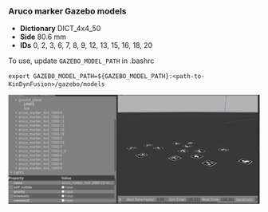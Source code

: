 ### Aruco marker Gazebo models 

- **Dictionary** DICT_4x4_50 
- **Side** 80.6 mm
- **IDs** 0, 2, 3, 6, 7, 8, 9, 12, 13, 15, 16, 18, 20



 To use, update `GAZEBO_MODEL_PATH` in .bashrc



```
export GAZEBO_MODEL_PATH=${GAZEBO_MODEL_PATH}:<path-to-KinDynFusion>/gazebo/models
```



![markers](./markers.png)